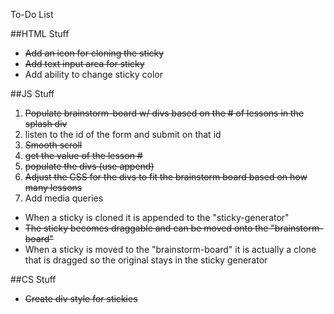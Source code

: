 To-Do List

##HTML Stuff
- ~~Add an icon for cloning the sticky~~
- ~~Add text input area for sticky~~
- Add ability to change sticky color

##JS Stuff
1. ~~Populate brainstorm-board w/ divs based on the # of lessons in the splash div~~
2. listen to the id of the form and submit on that id 
3. ~~Smooth scroll~~
4. ~~get the value of the lesson #~~
5. ~~populate the divs (use append)~~
6. ~~Adjust the CSS for the divs to fit the brainstorm board based on how many lessons~~
7. Add media queries

- When a sticky is cloned it is appended to the "sticky-generator"
- ~~The sticky becomes draggable and can be moved onto the "brainstorm-board"~~
- When a sticky is moved to the "brainstorm-board" it is actually a clone that is dragged so the original stays in the sticky generator 

##CS Stuff
- ~~Create div style for stickies~~
